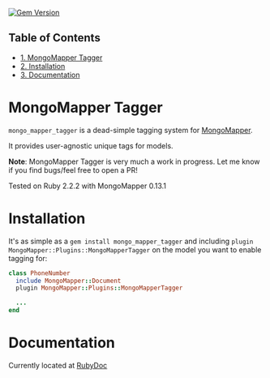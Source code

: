 [![Gem Version](https://badge.fury.io/rb/mongo_mapper_tagger.svg)](https://badge.fury.io/rb/mongo_mapper_tagger)

<div id="table-of-contents">
<h2>Table of Contents</h2>
<div id="text-table-of-contents">
<ul>
<li><a href="#orgheadline1">1. MongoMapper Tagger</a></li>
<li><a href="#orgheadline2">2. Installation</a></li>
<li><a href="#orgheadline3">3. Documentation</a></li>
</ul>
</div>
</div>

# MongoMapper Tagger<a id="orgheadline1"></a>

`mongo_mapper_tagger` is a dead-simple tagging system for [MongoMapper](https://github.com/mongomapper/mongomapper).

It provides user-agnostic unique tags for models.

**Note**: MongoMapper Tagger is very much a work in progress. Let me know if you find bugs/feel free to open a PR!

Tested on Ruby 2.2.2 with MongoMapper 0.13.1

# Installation<a id="orgheadline2"></a>

It's as simple as a `gem install mongo_mapper_tagger` and including `plugin MongoMapper::Plugins::MongoMapperTagger` on
the model you want to enable tagging for:

```ruby
class PhoneNumber
  include MongoMapper::Document
  plugin MongoMapper::Plugins::MongoMapperTagger

  ...
end
```

# Documentation<a id="orgheadline3"></a>

Currently located at [RubyDoc](http://www.rubydoc.info/github/GoLearnUp/mongo_mapper_tagger/)
